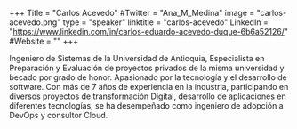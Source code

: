 +++
Title = "Carlos Acevedo"
#Twitter = "Ana_M_Medina"
image = "carlos-acevedo.png"
type = "speaker"
linktitle = "carlos-acevedo"
LinkedIn = "https://www.linkedin.com/in/carlos-eduardo-acevedo-duque-6b6a52126/"
#Website = ""
+++

Ingeniero de Sistemas de la Universidad de Antioquia, Especialista en Preparación y Evaluación de proyectos privados de la misma universidad y becado por grado de honor.
Apasionado por la tecnología y el desarrollo de software.
Con más de 7 años de experiencia en la industria, participando en diversos proyectos de transformación Digital, desarrollo de aplicaciones en diferentes tecnologías, se ha desempeñado como ingeniero de adopción a DevOps y consultor Cloud.



